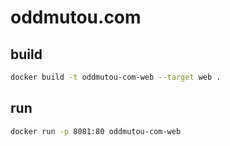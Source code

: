 # oddmutou.com

## build
```sh
docker build -t oddmutou-com-web --target web .
```

## run
```sh
docker run -p 8081:80 oddmutou-com-web
```

